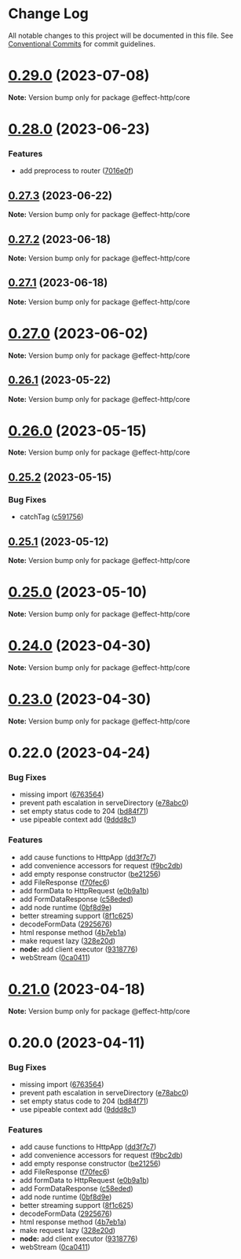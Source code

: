 # Change Log

All notable changes to this project will be documented in this file.
See [Conventional Commits](https://conventionalcommits.org) for commit guidelines.

# [0.29.0](https://github.com/tim-smart/effect-http/compare/v0.28.0...v0.29.0) (2023-07-08)

**Note:** Version bump only for package @effect-http/core





# [0.28.0](https://github.com/tim-smart/effect-http/compare/v0.27.5...v0.28.0) (2023-06-23)


### Features

* add preprocess to router ([7016e0f](https://github.com/tim-smart/effect-http/commit/7016e0fd301ef0b6b75563df4b5b54a73145abf1))





## [0.27.3](https://github.com/tim-smart/effect-http/compare/v0.27.2...v0.27.3) (2023-06-22)

**Note:** Version bump only for package @effect-http/core





## [0.27.2](https://github.com/tim-smart/effect-http/compare/v0.27.1...v0.27.2) (2023-06-18)

**Note:** Version bump only for package @effect-http/core





## [0.27.1](https://github.com/tim-smart/effect-http/compare/v0.27.0...v0.27.1) (2023-06-18)

**Note:** Version bump only for package @effect-http/core





# [0.27.0](https://github.com/tim-smart/effect-http/compare/v0.26.1...v0.27.0) (2023-06-02)

**Note:** Version bump only for package @effect-http/core





## [0.26.1](https://github.com/tim-smart/effect-http/compare/v0.26.0...v0.26.1) (2023-05-22)

**Note:** Version bump only for package @effect-http/core





# [0.26.0](https://github.com/tim-smart/effect-http/compare/v0.25.2...v0.26.0) (2023-05-15)

**Note:** Version bump only for package @effect-http/core





## [0.25.2](https://github.com/tim-smart/effect-http/compare/v0.25.1...v0.25.2) (2023-05-15)


### Bug Fixes

* catchTag ([c591756](https://github.com/tim-smart/effect-http/commit/c5917564ad2f7c72546c65e1a91a6d3a95bb3be9))





## [0.25.1](https://github.com/tim-smart/effect-http/compare/v0.25.0...v0.25.1) (2023-05-12)

**Note:** Version bump only for package @effect-http/core





# [0.25.0](https://github.com/tim-smart/effect-http/compare/v0.24.2...v0.25.0) (2023-05-10)

**Note:** Version bump only for package @effect-http/core





# [0.24.0](https://github.com/tim-smart/effect-http/compare/v0.23.0...v0.24.0) (2023-04-30)

**Note:** Version bump only for package @effect-http/core





# [0.23.0](https://github.com/tim-smart/effect-http/compare/v0.22.4...v0.23.0) (2023-04-30)

**Note:** Version bump only for package @effect-http/core





# 0.22.0 (2023-04-24)


### Bug Fixes

* missing import ([6763564](https://github.com/tim-smart/effect-http/commit/6763564fbdeceaf42f17abb1419a4f34095ac08f))
* prevent path escalation in serveDirectory ([e78abc0](https://github.com/tim-smart/effect-http/commit/e78abc01983660a8c1da83720501d4b3aa1c7b74))
* set empty status code to 204 ([bd84f71](https://github.com/tim-smart/effect-http/commit/bd84f71e9d7281ab702ce9f69d6f3559cc86aae1))
* use pipeable context add ([9ddd8c1](https://github.com/tim-smart/effect-http/commit/9ddd8c12cf41a0186abb881c7208b7e9d9f46516))


### Features

* add cause functions to HttpApp ([dd3f7c7](https://github.com/tim-smart/effect-http/commit/dd3f7c787bc6691b1f5d60a79c301451b0134c11))
* add convenience accessors for request ([f9bc2db](https://github.com/tim-smart/effect-http/commit/f9bc2db066c62d215203cbe9c6deb09356e4904d))
* add empty response constructor ([be21256](https://github.com/tim-smart/effect-http/commit/be212564d88578f09a2bd8d6dade81fcc25ff038))
* add FileResponse ([f70fec6](https://github.com/tim-smart/effect-http/commit/f70fec65bc4e43670641209d1239deecb700cd63))
* add formData to HttpRequest ([e0b9a1b](https://github.com/tim-smart/effect-http/commit/e0b9a1bc31466803e560e7904126b9337ab9236e))
* add FormDataResponse ([c58eded](https://github.com/tim-smart/effect-http/commit/c58eded1938552f7f9e57d18913b0e5f87e7052a))
* add node runtime ([0bf8d9e](https://github.com/tim-smart/effect-http/commit/0bf8d9ec73c7471b895b11491d9ce8b41a0efe20))
* better streaming support ([8f1c625](https://github.com/tim-smart/effect-http/commit/8f1c625e5c613f544887dd0f64ef812e8899f8b7))
* decodeFormData ([2925676](https://github.com/tim-smart/effect-http/commit/2925676e12043cd7a44e6c10ee2e6958ab61995e))
* html response method ([4b7eb1a](https://github.com/tim-smart/effect-http/commit/4b7eb1abdd0cd4493b4fd59478b5e3b3ca6173e6))
* make request lazy ([328e20d](https://github.com/tim-smart/effect-http/commit/328e20dafef29964abd713c07d69712d9bc69c82))
* **node:** add client executor ([9318776](https://github.com/tim-smart/effect-http/commit/93187762b1c75cf7d15ad282f37b8c76655a4127))
* webStream ([0ca0411](https://github.com/tim-smart/effect-http/commit/0ca04117c9b7fdaa2c6155902994ae18ca56ab14))





# [0.21.0](https://github.com/tim-smart/effect-http/compare/@effect-http/core@0.20.0...@effect-http/core@0.21.0) (2023-04-18)

**Note:** Version bump only for package @effect-http/core





# 0.20.0 (2023-04-11)


### Bug Fixes

* missing import ([6763564](https://github.com/tim-smart/effect-http/commit/6763564fbdeceaf42f17abb1419a4f34095ac08f))
* prevent path escalation in serveDirectory ([e78abc0](https://github.com/tim-smart/effect-http/commit/e78abc01983660a8c1da83720501d4b3aa1c7b74))
* set empty status code to 204 ([bd84f71](https://github.com/tim-smart/effect-http/commit/bd84f71e9d7281ab702ce9f69d6f3559cc86aae1))
* use pipeable context add ([9ddd8c1](https://github.com/tim-smart/effect-http/commit/9ddd8c12cf41a0186abb881c7208b7e9d9f46516))


### Features

* add cause functions to HttpApp ([dd3f7c7](https://github.com/tim-smart/effect-http/commit/dd3f7c787bc6691b1f5d60a79c301451b0134c11))
* add convenience accessors for request ([f9bc2db](https://github.com/tim-smart/effect-http/commit/f9bc2db066c62d215203cbe9c6deb09356e4904d))
* add empty response constructor ([be21256](https://github.com/tim-smart/effect-http/commit/be212564d88578f09a2bd8d6dade81fcc25ff038))
* add FileResponse ([f70fec6](https://github.com/tim-smart/effect-http/commit/f70fec65bc4e43670641209d1239deecb700cd63))
* add formData to HttpRequest ([e0b9a1b](https://github.com/tim-smart/effect-http/commit/e0b9a1bc31466803e560e7904126b9337ab9236e))
* add FormDataResponse ([c58eded](https://github.com/tim-smart/effect-http/commit/c58eded1938552f7f9e57d18913b0e5f87e7052a))
* add node runtime ([0bf8d9e](https://github.com/tim-smart/effect-http/commit/0bf8d9ec73c7471b895b11491d9ce8b41a0efe20))
* better streaming support ([8f1c625](https://github.com/tim-smart/effect-http/commit/8f1c625e5c613f544887dd0f64ef812e8899f8b7))
* decodeFormData ([2925676](https://github.com/tim-smart/effect-http/commit/2925676e12043cd7a44e6c10ee2e6958ab61995e))
* html response method ([4b7eb1a](https://github.com/tim-smart/effect-http/commit/4b7eb1abdd0cd4493b4fd59478b5e3b3ca6173e6))
* make request lazy ([328e20d](https://github.com/tim-smart/effect-http/commit/328e20dafef29964abd713c07d69712d9bc69c82))
* **node:** add client executor ([9318776](https://github.com/tim-smart/effect-http/commit/93187762b1c75cf7d15ad282f37b8c76655a4127))
* webStream ([0ca0411](https://github.com/tim-smart/effect-http/commit/0ca04117c9b7fdaa2c6155902994ae18ca56ab14))
